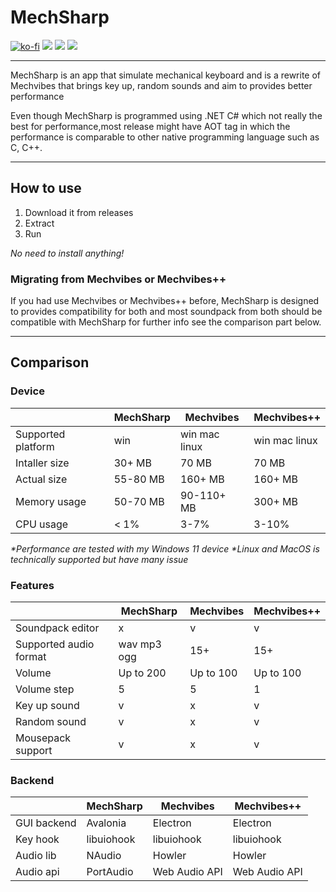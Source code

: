# MechSharp

[![ko-fi](https://ko-fi.com/img/githubbutton_sm.svg)](https://ko-fi.com/G2G1SRUJG)
[![](https://img.shields.io/badge/Built_with-Avalonia-blue)](https://avaloniaui.net/)
[![](https://img.shields.io/badge/Built_with-.NET-blue)](https://dot.net/)
[![](https://img.shields.io/badge/Check-Mechvibes-blue)](https://mechvibes.com)

---

MechSharp is an app that simulate mechanical keyboard and is a rewrite of Mechvibes that brings key up, random sounds and aim to provides better performance

Even though MechSharp is programmed using .NET C# which not really the best for performance,most release might have AOT tag in which the performance is comparable to other native programming language such as C, C++.

---

## How to use

1. Download it from releases
1. Extract
1. Run

_No need to install anything!_

### Migrating from Mechvibes or Mechvibes++

If you had use Mechvibes or Mechvibes++ before, MechSharp is designed to provides compatibility for both and most soundpack from both should be compatible with MechSharp for further info see the comparison part below.

---

## Comparison

### Device

||MechSharp|Mechvibes|Mechvibes++|
|-|-|-|-|
|Supported platform|win|win mac linux|win mac linux|
|Intaller size|30+ MB|70 MB|70 MB|
|Actual size|55-80 MB|160+ MB|160+ MB|
|Memory usage|50-70 MB|90-110+ MB|300+ MB|
|CPU usage|< 1%|3-7%|3-10%|

_*Performance are tested with my Windows 11 device_
_*Linux and MacOS is technically supported but have many issue_

### Features

||MechSharp|Mechvibes|Mechvibes++|
|-|-|-|-|
|Soundpack editor|x|v|v|
|Supported audio format|wav mp3 ogg|15+|15+|
|Volume|Up to 200|Up to 100|Up to 100|
|Volume step|5|5|1|
|Key up sound|v|x|v|
|Random sound|v|x|v|
|Mousepack support|v|x|v|

### Backend

||MechSharp|Mechvibes|Mechvibes++|
|-|-|-|-|
|GUI backend|Avalonia|Electron|Electron|
|Key hook|libuiohook|libuiohook|libuiohook|
|Audio lib|NAudio|Howler|Howler|
|Audio api|PortAudio|Web Audio API|Web Audio API|